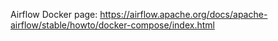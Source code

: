Airflow Docker page: https://airflow.apache.org/docs/apache-airflow/stable/howto/docker-compose/index.html